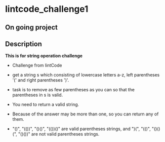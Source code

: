 # lintcode_challenge1

## On going project

## Description

**This is for string operation challenge**

* Challenge from lintCode

* get a string s which consisting of lowercase letters a-z, left parentheses '(' and right parentheses ')'.

* task is to remove as few parentheses as you can so that the parentheses in s is valid.

* You need to return a valid string.

* Because of the answer may be more than one, so you can return any of them.

* "()", "(())", "()()", "(())()" are valid parentheses strings, and ")(", "(()", "()()(", "()())" are not valid parentheses strings.